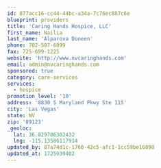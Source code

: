 ```yaml
---
id: 877acc16-cc44-44bc-a34a-7c76ec887c6e
blueprint: providers
title: 'Caring Hands Hospice, LLC'
first_name: Nailia
last_name: 'Alparova Doneen'
phone: 702-587-6099
fax: 725-699-1225
website: 'http://www.nvcaringhands.com'
email: admin@nvcaringhands.com
sponsored: true
category: care-services
services:
  - hospice
promotion_level: '10'
address: '8830 S Maryland Pkwy Ste 115'
city: 'Las Vegas'
state: NV
zip: '89123'
_geoloc:
  lat: 36.029706302432
  lng: -115.13506117914
updated_by: 87a74d1c-1760-42c5-afc1-1cc59be16098
updated_at: 1725939402
---
```

